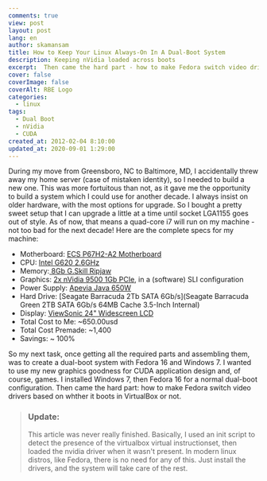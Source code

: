 ```yaml
---
comments: true
view: post
layout: post
lang: en
author: skamansam
title: How to Keep Your Linux Always-On In A Dual-Boot System
description: Keeping nVidia loaded across boots
excerpt:  Then came the hard part - how to make Fedora switch video drivers based on whther it boots in VirtualBox or not.
cover: false
coverImage: false
coverAlt: RBE Logo
categories:
  - linux
tags: 
  - Dual Boot
  - nVidia
  - CUDA
created_at: 2012-02-04 8:10:00
updated_at: 2020-09-01 1:29:00
---
```

During my move from Greensboro, NC to Baltimore, MD, I accidentally threw away
my home server (case of mistaken identity), so I needed to build a new one. This
was more fortuitous than not, as it gave me the opportunity to build a system
which I could use for another decade. I always insist on older hardware, with
the most options for upgrade. So I bought a pretty sweet setup that I can
upgrade a little at a time until socket LGA1155 goes out of style. As of now,
that means a quad-core i7 will run on my machine - not too bad for the next
decade! Here are the complete specs for my machine:
* Motherboard: [ECS P67H2-A2 Motherboard](http://www.newegg.com/Product/Product.aspx?Item=N82E16813135283&amp;Tpk=p67h2-a2)
* CPU: [Intel G620 2.6GHz](http://www.newegg.com/Product/Product.aspx?Item=N82E16819116399)
* Memory:[ 8Gb G.Skill Ripjaw](http://www.newegg.com/Product/Product.aspx?Item=N82E16820231311)
* Graphics: [2x nVidia 9500 1Gb PCIe](http://www.newegg.com/Product/Product.aspx?Item=N82E16814162054), in a (software) SLI configuration
* Power Supply: [Apevia Java 650W](http://www.newegg.com/Product/Product.aspx?Item=N82E16817148041)
* Hard Drive: [Seagate Barracuda 2Tb SATA 6Gb/s](Seagate Barracuda Green 2TB SATA 6Gb/s 64MB Cache 3.5-Inch Internal)
* Display: [ViewSonic 24" Widescreen LCD](http://www.amazon.com/gp/product/B004KCPH84/ref=oh_o01_s00_i00_details)
* Total Cost to Me: ~650.00usd
* Total Cost Premade: ~1,400
* Savings: ~ 100%

So my next task, once getting all the required parts and assembling them, was to
create a dual-boot system with Fedora 16 and Windows 7. I wanted to use my new
graphics goodness for CUDA application design and, of course, games. I installed
Windows 7, then Fedora 16 for a normal dual-boot configuration. Then came the
hard part: how to make Fedora switch video drivers based on whther it boots in
VirtualBox or not.

> ### Update:
> This article was never really finished. Basically, I used an init script to detect the presence of the virtualbox virtual instructionset,
> then loaded the nvidia driver when it wasn't present. In modern linux distros, like Fedora, there is no need for any of this. Just install
> the drivers, and the system will take care of the rest.
